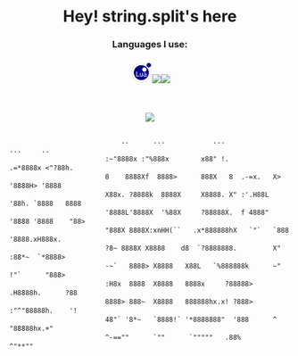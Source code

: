 <h1 align="center">Hey! string.split's here</h1>
<h3 align="center">Languages I use:</h3>
<h4 align="center"><code><img height="40" src="https://raw.githubusercontent.com/github/explore/80688e429a7d4ef2fca1e82350fe8e3517d3494d/topics/lua/lua.png"></code><code><img height="40" src="https://www.britefish.net/wp-content/uploads/2019/07/logo-c-1.png"></code><code><img height="40" src="https://practity.com/wp-content/uploads/2019/03/c_1000px-600x600.png"></code></h4><h1 align="center"><code><img src = "https://discord.c99.nl/widget/theme-4/342703797786640386.png"></code></h1>

```
                            ..      ...            ...                ...     ..      
                        :~"8888x :"%888x        x88" !.           .=*8888x <"?88h.   
                        8    8888Xf  8888>      888X   8  .-=x.   X>  '8888H> '8888   
                        X88x. ?8888k  8888X     X8888. X" :'.H88L '88h. `8888   8888   
                        '8888L'8888X  '%88X     ?88888X.  f 4888" '8888 '8888    "88>  
                        "888X 8888X:xnHH(``   .x*888888hX   `"`   `888 '8888.xH888x.  
                        ?8~ 8888X X8888    d8  `?8888888.         X" :88*~  `*8888> 
                        -~`   8888> X8888   X88L   `%888888k      ~"   !"`      "888> 
                        :H8x  8888  X8888   8888x     ?88888>      .H8888h.      ?88  
                        8888> 888~  X8888   888888hx.x! ?888>     :"^"88888h.    '!   
                        48"` '8*~   `8888!` '*8888888"  '888      ^    "88888hx.+"    
                        ^-==""      `""      `"""""   .88%              ^"**""       
```
